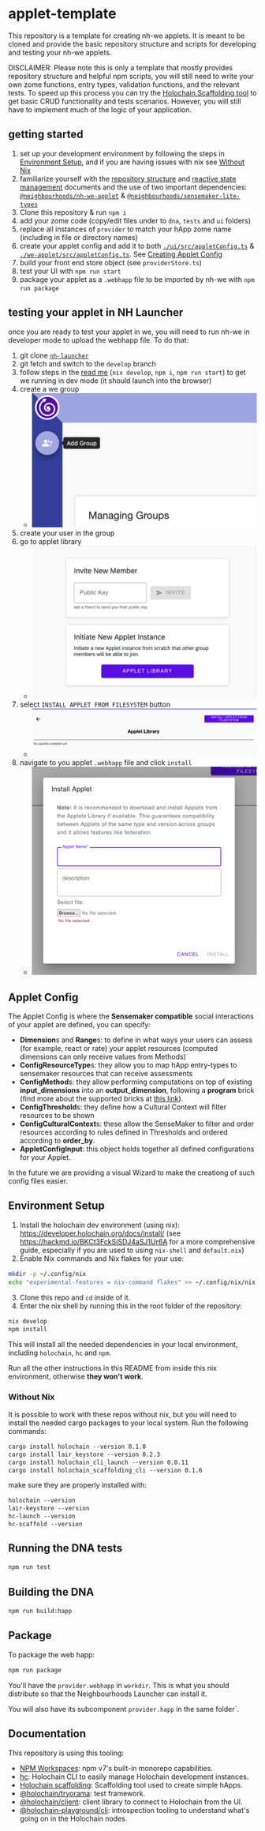 # applet-template
This repository is a template for creating nh-we applets. It is meant to be cloned and provide the basic repository structure and scripts for developing and testing your nh-we applets.

DISCLAIMER: Please note this is only a template that mostly provides repository structure and helpful npm scripts, you will still need to write your own zome functions, entry types, validation functions, and the relevant tests. To speed up this process you can try the [Holochain Scaffolding tool](https://github.com/holochain/scaffolding/) to get basic CRUD functionality and tests scenarios. However, you will still have to implement much of the logic of your application.

## getting started
1. set up your development environment by following the steps in [Environment Setup](#environment-setup), and if you are having issues with nix see [Without Nix](#without-nix)
1. familiarize yourself with the [repository structure](./STRUCTURE.md) and [reactive state management](./REACTIVE-STATE-MANAGEMENT.md) documents and the use of two important dependencies: [`@neighbourhoods/nh-we-applet`](https://www.npmjs.com/package/@neighbourhoods/nh-we-applet) & [`@neighbourhoods/sensemaker-lite-types`](https://www.npmjs.com/package/@neighbourhoods/sensemaker-lite-types)
1. Clone this repository & run `npm i`
1. add your zome code (copy/edit files under to `dna`, `tests` and `ui` folders)
1. replace all instances of `provider` to match your hApp zome name (including in file or directory names)
1. create your applet config and add it to both [`./ui/src/appletConfig.ts`](./ui/src/appletConfig.ts) & [`./we-applet/src/appletConfig.ts`](./we-applet/src/appletConfig.ts). See [Creating Applet Config](#applet-config)
1. build your front end store object (see `providerStore.ts`)
1. test your UI with `npm run start`
1. package your applet as a `.webhapp` file to be imported by nh-we with `npm run package`

## testing your applet in NH Launcher
once you are ready to test your applet in we, you will need to run nh-we in developer mode to upload the webhapp file. To do that:
1. git clone [`nh-launcher`](https://github.com/neighbour-hoods/nh-launcher)
1. git fetch and switch to the `develop` branch
1. follow steps in the [read me](https://github.com/neighbour-hoods/nh-launcher/tree/develop) (`nix develop`, `npm i`, `npm run start`) to get we running in dev mode (it should launch into the browser)
1. create a we group
    - ![create group button](./images/add-group.png)
1. create your user in the group
1. go to applet library
    - ![applet library button](./images/applet-library.png)
1. select `INSTALL APPLET FROM FILESYSTEM` button
    - ![install from file button](./images/install-from-filesystem.png)
1. navigate to you applet `.webhapp` file and click `install`
    - ![select applet file](./images/select-applet-file.png)

## Applet Config
The Applet Config is where the **Sensemaker compatible** social interactions of your applet are defined, you can specify:

- **Dimension**s and **Range**s: to define in what ways your users can assess (for example, react or rate) your applet resources (computed dimensions can only receive values from Methods)
- **ConfigResourceType**s: they allow you to map hApp entry-types to sensemaker resources that can receive assessments
- **ConfigMethod**s: they allow performing computations on top of existing __input_dimensions__ into an __output_dimension__, following a __program__ brick (find more about the supported bricks at [this link](https://github.com/neighbour-hoods/sensemaker-lite/blob/develop/docs/program_bricks.md)). 
- **ConfigThreshold**s: they define how a Cultural Context will filter resources to be shown
- **ConfigCulturalContext**s: these allow the SenseMaker to filter and order resources according to rules defined in Thresholds and ordered according to __order_by__.
- **AppletConfigInput**: this object holds together all defined configurations for your Applet.

In the future we are providing a visual Wizard to make the creationg of such config files easier.

## Environment Setup

1. Install the holochain dev environment (using nix): https://developer.holochain.org/docs/install/ (see https://hackmd.io/BKCt3FckSiSDJ4aSJ1Ur6A for a more comprehensive guide, especially if you are used to using `nix-shell` and `default.nix`)
2. Enable Nix commands and Nix flakes for your use:
```bash
mkdir -p ~/.config/nix
echo "experimental-features = nix-command flakes" >> ~/.config/nix/nix.conf
```

3. Clone this repo and `cd` inside of it.
4. Enter the nix shell by running this in the root folder of the repository: 

```bash
nix develop
npm install
```

This will install all the needed dependencies in your local environment, including `holochain`, `hc` and `npm`.

Run all the other instructions in this README from inside this nix environment, otherwise **they won't work**.

### Without Nix
It is possible to work with these repos without nix, but you will need to install the needed cargo packages to your local system. Run the following commands:
```
cargo install holochain --version 0.1.0
cargo install lair_keystore --version 0.2.3
cargo install holochain_cli_launch --version 0.0.11
cargo install holochain_scaffolding_cli --version 0.1.6
```

make sure they are properly installed with:
```
holochain --version
lair-keystore --version
hc-launch --version
hc-scaffold --version
```
## Running the DNA tests

```bash
npm run test
```

## Building the DNA

```bash
npm run build:happ
```

## Package

To package the web happ:

``` bash
npm run package
```

You'll have the `provider.webhapp` in `workdir`. This is what you should distribute so that the Neighbourhoods Launcher can install it.

You will also have its subcomponent `provider.happ` in the same folder`.

## Documentation

This repository is using this tooling:

- [NPM Workspaces](https://docs.npmjs.com/cli/v7/using-npm/workspaces/): npm v7's built-in monorepo capabilities.
- [hc](https://github.com/holochain/holochain/tree/develop/crates/hc): Holochain CLI to easily manage Holochain development instances.
- [Holochain scaffolding](https://github.com/holochain/scaffolding/): Scaffolding tool used to create simple hApps.
- [@holochain/tryorama](https://www.npmjs.com/package/@holochain/tryorama): test framework.
- [@holochain/client](https://www.npmjs.com/package/@holochain/client): client library to connect to Holochain from the UI.
- [@holochain-playground/cli](https://www.npmjs.com/package/@holochain-playground/cli): introspection tooling to understand what's going on in the Holochain nodes.
